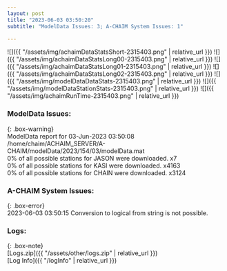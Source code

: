 ```yaml
---
layout: post
title: "2023-06-03 03:50:20"
subtitle: "ModelData Issues: 3; A-CHAIM System Issues: 1"

---
```


![]({{ "/assets/img/achaimDataStatsShort-2315403.png" | relative_url }})
![]({{ "/assets/img/achaimDataStatsLong00-2315403.png" | relative_url }})
![]({{ "/assets/img/achaimDataStatsLong01-2315403.png" | relative_url }})
![]({{ "/assets/img/achaimDataStatsLong02-2315403.png" | relative_url }})
![]({{ "/assets/img/modelDataDataStats-2315403.png" | relative_url }})
![]({{ "/assets/img/modelDataStationStats-2315403.png" | relative_url }})
![]({{ "/assets/img/achaimRunTime-2315403.png" | relative_url }})


### ModelData Issues:  
  
{: .box-warning}  
 ModelData report for 03-Jun-2023 03:50:08   
 /home/chaim/ACHAIM_SERVER/A-CHAIM/modelData/2023/154/03/modelData.mat   
 0% of all possible stations for JASON were downloaded. x7   
 0% of all possible stations for KASI were downloaded. x4163   
 0% of all possible stations for CHAIN were downloaded. x3124   
  
### A-CHAIM System Issues:  
  
{: .box-error}  
2023-06-03 03:50:15 Conversion to logical from string is not possible.  

### Logs:  
  
{: .box-note}  
[Logs.zip]({{ "/assets/other/logs.zip" | relative_url }})  
[Log Info]({{ "/logInfo" | relative_url }})  

